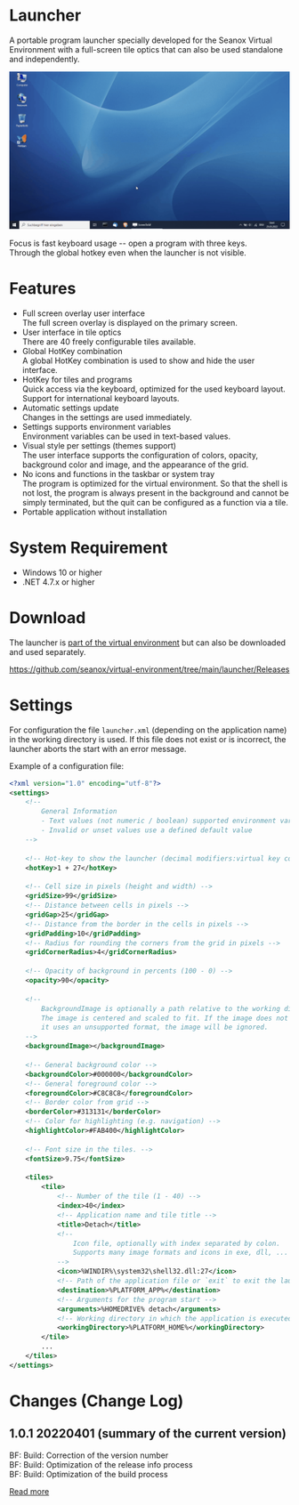 # Launcher
A portable program launcher specially developed for the Seanox Virtual
Environment with a full-screen tile optics that can also be used standalone and
independently.

<img src="Extras/animation.gif"/>

Focus is fast keyboard usage -- open a program with three keys.  
Through the global hotkey even when the launcher is not visible.


# Features
- Full screen overlay user interface  
  The full screen overlay is displayed on the primary screen.
- User interface in tile optics  
  There are 40 freely configurable tiles available.
- Global HotKey combination  
  A global HotKey combination is used to show and hide the user interface.
- HotKey for tiles and programs  
  Quick access via the keyboard, optimized for the used keyboard layout.  
  Support for international keyboard layouts.
- Automatic settings update  
  Changes in the settings are used immediately.
- Settings supports environment variables  
  Environment variables can be used in text-based values.
- Visual style per settings (themes support)  
  The user interface supports the configuration of colors, opacity, background
  color and image, and the appearance of the grid.
- No icons and functions in the taskbar or system tray  
  The program is optimized for the virtual environment. So that the shell is
  not lost, the program is always present in the background and cannot be
  simply terminated, but the quit can be configured as a function via a tile.  
- Portable application without installation


# System Requirement
- Windows 10 or higher
- .NET 4.7.x or higher


# Download
The launcher is [part of the virtual environment](https://github.com/seanox/virtual-environment/tree/main/platform/Program%20Portables/Launcher)
but can also be downloaded and used separately.

https://github.com/seanox/virtual-environment/tree/main/launcher/Releases


# Settings
For configuration the file `launcher.xml` (depending on the application name)
in the working directory is used. If this file does not exist or is incorrect,
the launcher aborts the start with an error message.

Example of a configuration file:

```xml
<?xml version="1.0" encoding="utf-8"?>
<settings>
    <!--
        General Information
        - Text values (not numeric / boolean) supported environment variables
        - Invalid or unset values use a defined default value
    -->

    <!-- Hot-key to show the launcher (decimal modifiers:virtual key code) -->
    <hotKey>1 + 27</hotKey>

    <!-- Cell size in pixels (height and width) -->
    <gridSize>99</gridSize>
    <!-- Distance between cells in pixels -->
    <gridGap>25</gridGap>
    <!-- Distance from the border in the cells in pixels -->
    <gridPadding>10</gridPadding>
    <!-- Radius for rounding the corners from the grid in pixels -->
    <gridCornerRadius>4</gridCornerRadius>

    <!-- Opacity of background in percents (100 - 0) -->
    <opacity>90</opacity>

    <!--
        BackgroundImage is optionally a path relative to the working directory.
        The image is centered and scaled to fit. If the image does not exist or
        it uses an unsupported format, the image will be ignored.
    -->
    <backgroundImage></backgroundImage>

    <!-- General background color -->
    <backgroundColor>#000000</backgroundColor>
    <!-- General foreground color -->
    <foregroundColor>#C8C8C8</foregroundColor>
    <!-- Border color from grid -->
    <borderColor>#313131</borderColor>
    <!-- Color for highlighting (e.g. navigation) -->
    <highlightColor>#FAB400</highlightColor>

    <!-- Font size in the tiles. -->
    <fontSize>9.75</fontSize>

    <tiles>
        <tile>
            <!-- Number of the tile (1 - 40) -->
            <index>40</index>
            <!-- Application name and tile title -->
            <title>Detach</title>
            <!--
                Icon file, optionally with index separated by colon.
                Supports many image formats and icons in exe, dll, ... files.
            -->
            <icon>%WINDIR%\system32\shell32.dll:27</icon>
            <!-- Path of the application file or `exit` to exit the launcher -->
            <destination>%PLATFORM_APP%</destination>
            <!-- Arguments for the program start -->
            <arguments>%HOMEDRIVE% detach</arguments>
            <!-- Working directory in which the application is executed -->
            <workingDirectory>%PLATFORM_HOME%</workingDirectory>
        </tile>
        ...
    </tiles>
</settings>
```


# Changes (Change Log)
## 1.0.1 20220401 (summary of the current version)  
BF: Build: Correction of the version number  
BF: Build: Optimization of the release info process  
BF: Build: Optimization of the build process  

[Read more](https://raw.githubusercontent.com/seanox/virtual-environment-creator/master/launcher/CHANGES)
